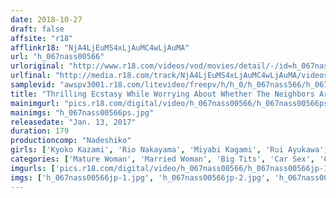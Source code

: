 ```yaml
---
date: 2018-10-27
draft: false
affsite: "r18"
afflinkr18: "NjA4LjEuMS4xLjAuMC4wLjAuMA"
url: "h_067nass00566"
urloriginal: "http://www.r18.com/videos/vod/movies/detail/-/id=h_067nass00566"
urlfinal: "http://media.r18.com/track/NjA4LjEuMS4xLjAuMC4wLjAuMA/videos/vod/movies/detail/-/id=h_067nass00566"
samplevid: "awspv3001.r18.com/litevideo/freepv/h/h_0/h_067nass566/h_067nass566_dmb_w.mp4"
title: "Thrilling Ecstasy While Worrying About Whether The Neighbors Are Watching!! A Car Sex Collection"
mainimgurl: "pics.r18.com/digital/video/h_067nass00566/h_067nass00566ps.jpg"
mainimgs: "h_067nass00566ps.jpg"
releasedate: "Jan. 13, 2017"
duration: 179
productioncomp: "Nadeshiko"
girls: ['Kyoko Kazami', 'Rio Nakayama', 'Miyabi Kagami', 'Rui Ayukawa', 'Ayumi Nakai', 'Hinako Aikawa', 'Kaoru Natsuki (Tsubaki Kato)', 'Tsubasa Haruya (Riku Shina)', 'Maika Asai', 'Aika (Matsuri Hanagiri)']
categories: ['Mature Woman', 'Married Woman', 'Big Tits', 'Car Sex', 'Compilation']
imgurls: ['pics.r18.com/digital/video/h_067nass00566/h_067nass00566jp-1.jpg', 'pics.r18.com/digital/video/h_067nass00566/h_067nass00566jp-2.jpg', 'pics.r18.com/digital/video/h_067nass00566/h_067nass00566jp-3.jpg', 'pics.r18.com/digital/video/h_067nass00566/h_067nass00566jp-4.jpg', 'pics.r18.com/digital/video/h_067nass00566/h_067nass00566jp-5.jpg', 'pics.r18.com/digital/video/h_067nass00566/h_067nass00566jp-6.jpg', 'pics.r18.com/digital/video/h_067nass00566/h_067nass00566jp-7.jpg', 'pics.r18.com/digital/video/h_067nass00566/h_067nass00566jp-8.jpg', 'pics.r18.com/digital/video/h_067nass00566/h_067nass00566jp-9.jpg', 'pics.r18.com/digital/video/h_067nass00566/h_067nass00566jp-10.jpg', 'pics.r18.com/digital/video/h_067nass00566/h_067nass00566jp-11.jpg', 'pics.r18.com/digital/video/h_067nass00566/h_067nass00566jp-12.jpg', 'pics.r18.com/digital/video/h_067nass00566/h_067nass00566jp-13.jpg', 'pics.r18.com/digital/video/h_067nass00566/h_067nass00566jp-14.jpg', 'pics.r18.com/digital/video/h_067nass00566/h_067nass00566jp-15.jpg', 'pics.r18.com/digital/video/h_067nass00566/h_067nass00566jp-16.jpg', 'pics.r18.com/digital/video/h_067nass00566/h_067nass00566jp-17.jpg', 'pics.r18.com/digital/video/h_067nass00566/h_067nass00566jp-18.jpg', 'pics.r18.com/digital/video/h_067nass00566/h_067nass00566jp-19.jpg', 'pics.r18.com/digital/video/h_067nass00566/h_067nass00566jp-20.jpg']
imgs: ['h_067nass00566jp-1.jpg', 'h_067nass00566jp-2.jpg', 'h_067nass00566jp-3.jpg', 'h_067nass00566jp-4.jpg', 'h_067nass00566jp-5.jpg', 'h_067nass00566jp-6.jpg', 'h_067nass00566jp-7.jpg', 'h_067nass00566jp-8.jpg', 'h_067nass00566jp-9.jpg', 'h_067nass00566jp-10.jpg', 'h_067nass00566jp-11.jpg', 'h_067nass00566jp-12.jpg', 'h_067nass00566jp-13.jpg', 'h_067nass00566jp-14.jpg', 'h_067nass00566jp-15.jpg', 'h_067nass00566jp-16.jpg', 'h_067nass00566jp-17.jpg', 'h_067nass00566jp-18.jpg', 'h_067nass00566jp-19.jpg', 'h_067nass00566jp-20.jpg']
---
```

